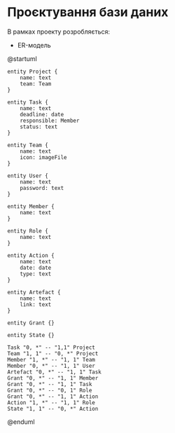 # Проєктування бази даних

В рамках проекту розробляється: 

- ER-модель

@startuml

    entity Project {
        name: text
        team: Team
    }

    entity Task {
        name: text
        deadline: date
        responsible: Member
        status: text
    }

    entity Team {
        name: text
        icon: imageFile
    }

    entity User {
        name: text
        password: text
    }
    
    entity Member {
        name: text
    }

    entity Role {
        name: text
    }

    entity Action {
        name: text
        date: date
        type: text
    }

    entity Artefact {
        name: text
        link: text
    }
    
    entity Grant {}
    
    entity State {}

    Task "0, *" -- "1,1" Project
    Team "1, 1" -- "0, *" Project
    Member "1, *" -- "1, 1" Team
    Member "0, *" -- "1, 1" User
    Artefact "0, *" -- "1, 1" Task
    Grant "0, *" -- "1, 1" Member
    Grant "0, *" -- "1, 1" Task
    Grant "0, *" -- "0, 1" Role
    Grant "0, *" -- "1, 1" Action
    Action "1, *" -- "1, 1" Role
    State "1, 1" -- "0, *" Action

@enduml
